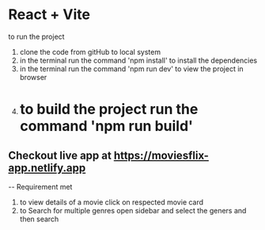 # React + Vite

to run the project

1.  clone the code from gitHub to local system
2.  in the terminal run the command 'npm install' to install the dependencies
3.  in the terminal run the command 'npm run dev' to view the project in browser
4.  # to build the project run the command 'npm run build'

## Checkout live app at https://moviesflix-app.netlify.app

-- Requirement met

1. to view details of a movie click on respected movie card
2. to Search for multiple genres open sidebar and select the geners and then search
